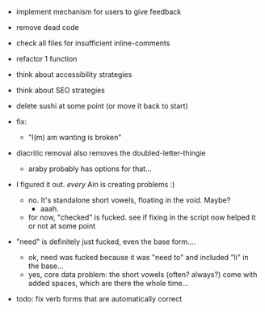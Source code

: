- implement mechanism for users to give feedback
- remove dead code
- check all files for insufficient inline-comments
- refactor 1 function
- think about accessibility strategies
- think about SEO strategies

- delete sushi at some point (or move it back to start)

- fix:
	- "I(m) am wanting is broken"


- diacritic removal also removes the doubled-letter-thingie
	- araby probably has options for that...


- I figured it out. *every* Ain is creating problems :)
	- no. It's standalone short vowels, floating in the void. Maybe?
		- aaah.
	- for now, "checked" is fucked. see if fixing in the script now helped it or not at some point
- "need" is definitely just fucked, even the base form....
	- ok, need was fucked because it was "need to" and included "li" in the base...
	- yes, core data problem: the short vowels (often? always?) come with added spaces, which are there the whole time...

- todo: fix verb forms that are automatically correct
